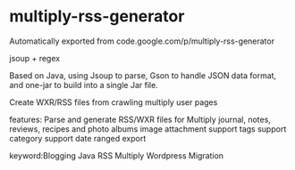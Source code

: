 # multiply-rss-generator
Automatically exported from code.google.com/p/multiply-rss-generator

jsoup + regex

Based on Java, using Jsoup to parse, Gson to handle JSON data format, and one-jar to build into a single Jar file. 

Create WXR/RSS files from crawling multiply user pages

features:
Parse and generate RSS/WXR files for Multiply journal, notes, reviews, recipes and photo albums
image attachment support
tags support
category support
date ranged export

keyword:Blogging Java RSS Multiply Wordpress Migration
